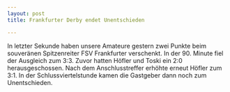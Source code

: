 ```yaml
---
layout: post
title: Frankfurter Derby endet Unentschieden

---
```


In letzter Sekunde haben unsere Amateure gestern zwei Punkte beim souveränen Spitzenreiter FSV Frankfurter verschenkt. In der 90. Minute fiel der Ausgleich zum 3:3. Zuvor hatten Höfler und Toski ein 2:0 herausgeschossen. Nach dem Anschlusstreffer erhöhte erneut Höfler zum 3:1. In der Schlussviertelstunde kamen die Gastgeber dann noch zum Unentschieden.


